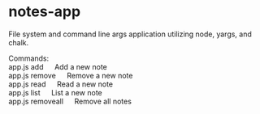 # notes-app
File system and command line args application utilizing node, yargs, and chalk.
<br/>

Commands:<br/>
  app.js add &emsp; Add a new note<br/>
  app.js remove &emsp; Remove a new note<br/>
  app.js read &emsp; Read a new note<br/>
  app.js list &emsp; List a new note<br/>
  app.js removeall &emsp; Remove all notes<br/>
